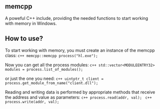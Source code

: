 ## memcpp
A poweful C++ include, providing the needed functions to start working with memory in Windows.

## How to use?
To start working with memory, you must create an instance of the memcpp class:
`c++
memcpp::memcpp process("hl.exe");
`

Now you can get all the process modules:
`c++
std::vector<MODULEENTRY32> modules = process.list_of_modules();
`

or just the one you need:
`c++
uintptr_t client = process.get_module_from_name("client.dll");
`

Reading and writing data is performed by appropriate methods that receive the address and value as parameters:
`c++
process.read(addr, val);
`
`c++
process.write(addr, val);
`
